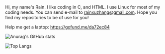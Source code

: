 Hi, my name's Rain. I like coding in C, and HTML. I use Linux for most of my coding needs. You can send e-mail to rainxuzhang@gmail.com. Hope you find my repositories to be of use for you!

Help me get a laptop: https://gofund.me/da72ec84

![Anurag's GitHub stats](https://github-readme-stats.vercel.app/api?username=rainxuzhang&show_icons=true&theme=transparent)

![Top Langs](https://github-readme-stats.vercel.app/api/top-langs?username=rainxuzhang&show_icons=true&theme=transparent)
